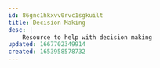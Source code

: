 ```yaml
---
id: 86gnc1hkxvv0rvc1sgkuilt
title: Decision Making
desc: |
    Resource to help with decision making
updated: 1667702349914
created: 1653958578732
---
```


